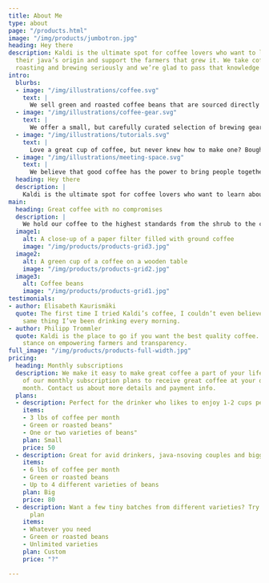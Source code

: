 ```yaml
---
title: About Me
type: about
page: "/products.html"
image: "/img/products/jumbotron.jpg"
heading: Hey there
description: Kaldi is the ultimate spot for coffee lovers who want to learn about
  their java’s origin and support the farmers that grew it. We take coffee production,
  roasting and brewing seriously and we’re glad to pass that knowledge to anyone.
intro:
  blurbs:
  - image: "/img/illustrations/coffee.svg"
    text: |
      We sell green and roasted coffee beans that are sourced directly from independent farmers and farm cooperatives. We’re proud to offer a variety of coffee beans grown with great care for the environment and local communities. Check our post or contact us directly for current availability.
  - image: "/img/illustrations/coffee-gear.svg"
    text: |
      We offer a small, but carefully curated selection of brewing gear and tools for every taste and experience level. No matter if you roast your own beans or just bought your first french press, you’ll find a gadget to fall in love with in our shop.
  - image: "/img/illustrations/tutorials.svg"
    text: |
      Love a great cup of coffee, but never knew how to make one? Bought a fancy new Chemex but have no clue how to use it? Don't worry, we’re here to help. You can schedule a custom 1-on-1 consultation with our baristas to learn anything you want to know about coffee roasting and brewing. Email us or call the store for details.
  - image: "/img/illustrations/meeting-space.svg"
    text: |
      We believe that good coffee has the power to bring people together. That’s why we decided to turn a corner of our shop into a cozy meeting space where you can hang out with fellow coffee lovers and learn about coffee making techniques. All of the artwork on display there is for sale. The full price you pay goes to the artist.
  heading: Hey there
  description: |
    Kaldi is the ultimate spot for coffee lovers who want to learn about their java’s origin and support the farmers that grew it. We take coffee production, roasting and brewing seriously and we’re glad to pass that knowledge to anyone.
main:
  heading: Great coffee with no compromises
  description: |
    We hold our coffee to the highest standards from the shrub to the cup. That’s why we’re meticulous and transparent about each step of the coffee’s journey. We personally visit each farm to make sure the conditions are optimal for the plants, farmers and the local environment.
  image1:
    alt: A close-up of a paper filter filled with ground coffee
    image: "/img/products/products-grid3.jpg"
  image2:
    alt: A green cup of a coffee on a wooden table
    image: "/img/products/products-grid2.jpg"
  image3:
    alt: Coffee beans
    image: "/img/products/products-grid1.jpg"
testimonials:
- author: Elisabeth Kaurismäki
  quote: The first time I tried Kaldi’s coffee, I couldn’t even believe that was the
    same thing I’ve been drinking every morning.
- author: Philipp Trommler
  quote: Kaldi is the place to go if you want the best quality coffee. I love their
    stance on empowering farmers and transparency.
full_image: "/img/products/products-full-width.jpg"
pricing:
  heading: Monthly subscriptions
  description: We make it easy to make great coffee a part of your life. Choose one
    of our monthly subscription plans to receive great coffee at your doorstep each
    month. Contact us about more details and payment info.
  plans:
  - description: Perfect for the drinker who likes to enjoy 1-2 cups per day.
    items:
    - 3 lbs of coffee per month
    - Green or roasted beans"
    - One or two varieties of beans"
    plan: Small
    price: 50
  - description: Great for avid drinkers, java-nsoving couples and bigger crowds
    items:
    - 6 lbs of coffee per month
    - Green or roasted beans
    - Up to 4 different varieties of beans
    plan: Big
    price: 80
  - description: Want a few tiny batches from different varieties? Try our custom
      plan
    items:
    - Whatever you need
    - Green or roasted beans
    - Unlimited varieties
    plan: Custom
    price: "?"

---
```


